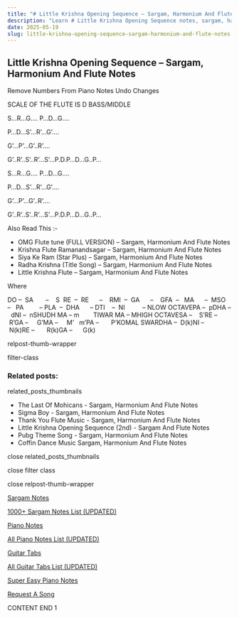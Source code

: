 ```yaml
---
title: "# Little Krishna Opening Sequence – Sargam, Harmonium And Flute Notes"
description: "Learn # Little Krishna Opening Sequence notes, sargam, harmonium notations and flute notes. Easy step-by-step tutorial for beginners."
date: 2025-05-19
slug: little-krishna-opening-sequence-sargam-harmonium-and-flute-notes
---
```


## Little Krishna Opening Sequence – Sargam, Harmonium And Flute Notes

Remove Numbers From Piano Notes
Undo Changes

SCALE OF THE FLUTE IS D BASS/MIDDLE

S…R…G…. P…D…G….

P…D…S’…R’…G’….

G’…P’…G’..R’….

G’..R’..S’..R’…S’…P.D.P…D…G..P…



S…R…G…. P…D…G….

P…D…S’…R’…G’….

G’…P’…G’..R’….

G’..R’..S’..R’…S’…P.D.P…D…G..P…

Also Read This :-

* OMG Flute tune (FULL VERSION) – Sargam, Harmonium And Flute Notes
* Krishna Flute Ramanandsagar – Sargam, Harmonium And Flute Notes
* Siya Ke Ram (Star Plus) – Sargam, Harmonium And Flute Notes
* Radha Krishna (Title Song) – Sargam, Harmonium And Flute Notes
* Little Krishna Flute – Sargam, Harmonium And Flute Notes

Where

DO –  SA       –    S  RE  –  RE      –    RMI  –  GA      –    GFA  –   MA      –  MSO  –   PA         – PLA  –  DHA      – DTI    –  NI          – NLOW OCTAVEPA –  pDHA –  dNI –  nSHUDH MA – m        TIWAR MA – MHIGH OCTAVESA –    S’RE –     R’GA –     G’MA –     M’   m’PA –       P’KOMAL SWARDHA –  D(k)NI –       N(k)RE –       R(k)GA –      G(k)

relpost-thumb-wrapper

filter-class

### Related posts:

related_posts_thumbnails

* The Last Of Mohicans  - Sargam, Harmonium And Flute Notes
* Sigma Boy - Sargam, Harmonium And Flute Notes
* Thank You Flute Music - Sargam, Harmonium And Flute Notes
* Little Krishna Opening Sequence (2nd) - Sargam And Flute Notes
* Pubg Theme Song - Sargam, Harmonium And Flute Notes
* Coffin Dance Music Sargam, Harmonium And Flute Notes

close related_posts_thumbnails

close filter class

close relpost-thumb-wrapper

[Sargam Notes](https://www.notationsworld.com/sargam-notes.html)

[1000+ Sargam Notes List (UPDATED)](https://www.notationsworld.com/all-songs-list-sargam-notes.html)

[Piano Notes](https://www.notationsworld.com/piano-notes.html)

[All Piano Notes List (UPDATED)](https://www.notationsworld.com/all-songs-list-piano-notes.html)

[Guitar Tabs](https://www.notationsworld.com/guitar-tabs.html)

[All Guitar Tabs List (UPDATED)](https://www.notationsworld.com/all-songs-list-guitar-tabs.html)

[Super Easy Piano Notes](https://studywall.in/)

[Request A Song](https://www.notationsworld.com/request-a-song.html)

CONTENT END 1

